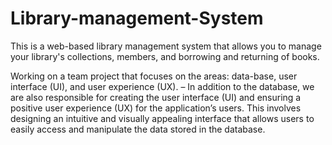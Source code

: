 # Library-management-System
This is a web-based library management system that allows you to manage your library's collections, members, and borrowing and returning of books.


Working on a team project that focuses on the areas: data-base, user interface (UI), and user experience (UX).
– In addition to the database, we are also responsible for creating the user interface (UI) and ensuring a positive user
experience (UX) for the application’s users. This involves designing an intuitive and visually appealing interface
that allows users to easily access and manipulate the data stored in the database.
